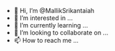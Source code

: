 - 👋 Hi, I’m @MallikSrikantaiah
- 👀 I’m interested in ...
- 🌱 I’m currently learning ...
- 💞️ I’m looking to collaborate on ...
- 📫 How to reach me ...

<!---
MallikSrikantaiah/MallikSrikantaiah is a ✨ special ✨ repository because its `README.md` (this file) appears on your GitHub profile.
You can click the Preview link to take a look at your changes.
--->
